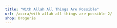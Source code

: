 ```yaml
---
title: "With Allah All Things Are Possible"
url: /accra/with-allah-all-things-are-possible-2/
shop: Drogerie
---
```

